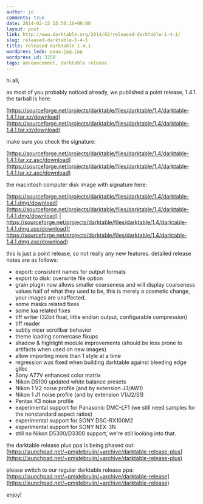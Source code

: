 ```yaml
---
author: jo
comments: true
date: 2014-02-15 15:56:16+00:00
layout: post
link: http://www.darktable.org/2014/02/released-darktable-1-4-1/
slug: released-darktable-1-4-1
title: released darktable 1.4.1
wordpress_lede: paua.jpg.jpg
wordpress_id: 3250
tags: announcement, darktable release
---
```


hi all,

as most of you probably noticed already, we published a point release, 1.4.1. the tarball is here:

[https://sourceforge.net/projects/darktable/files/darktable/1.4/darktable-1.4.1.tar.xz/download](https://sourceforge.net/projects/darktable/files/darktable/1.4/darktable-1.4.1.tar.xz/download)

make sure you check the signature:

[https://sourceforge.net/projects/darktable/files/darktable/1.4/darktable-1.4.1.tar.xz.asc/download](https://sourceforge.net/projects/darktable/files/darktable/1.4/darktable-1.4.1.tar.xz.asc/download)

the macintosh computer disk image with signature here:

[https://sourceforge.net/projects/darktable/files/darktable/1.4/darktable-1.4.1.dmg/download](https://sourceforge.net/projects/darktable/files/darktable/1.4/darktable-1.4.1.dmg/download)
[ https://sourceforge.net/projects/darktable/files/darktable/1.4/darktable-1.4.1.dmg.asc/download]( https://sourceforge.net/projects/darktable/files/darktable/1.4/darktable-1.4.1.dmg.asc/download)

this is just a point release, so not really any new features. detailed release notes are as follows:


* export: consistent names for output formats
* export to disk: overwrite file option
* grain plugin now allows smaller coarseness and will display coarseness values half of what they used to be, this is merely a cosmetic change, your images are unaffected.
* some masks related fixes
* some lua related fixes
* tiff writer (32bit float, little endian output, configurable compression)
* tiff reader
* subtly nicer scrollbar behavior
* theme loading cornercase fixups
* shadow & highlight module improvements (should be less prone to artifacts when used on new images)
* allow importing more than 1 style at a time
* regression was fixed when building darktable against bleeding edge glibc
* Sony A77V enhanced color matrix
* Nikon D5100 updated white balance presets
* Nikon 1 V2 noise profile (and by extension J3/AW1)
* Nikon 1 J1 noise profile (and by extension V1/J2/S1)
* Pentax K3 noise profile
* experimental support for Panasonic DMC-LF1 (we still need samples for the nonstandard aspect ratios)
* experimental support for SONY DSC-RX100M2
* experimental support for SONY NEX-3N
* still no Nikon D5300/D3300 support, we're still looking into that.

the darktable release plus ppa is being phased out:
[https://launchpad.net/~pmjdebruijn/+archive/darktable-release-plus](https://launchpad.net/~pmjdebruijn/+archive/darktable-release-plus)

please switch to our regular darktable release ppa:
[https://launchpad.net/~pmjdebruijn/+archive/darktable-release](https://launchpad.net/~pmjdebruijn/+archive/darktable-release)

enjoy!
